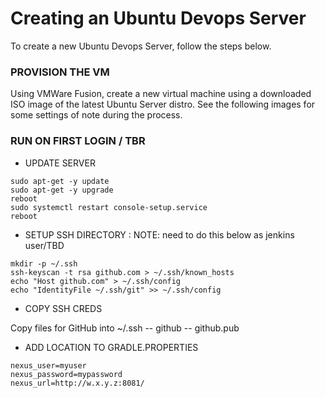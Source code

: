 # Creating an Ubuntu Devops Server

To create a new Ubuntu Devops Server, follow the steps below.

### PROVISION THE VM

Using VMWare Fusion, create a new virtual machine using a downloaded ISO image
of the latest Ubuntu Server distro.  See the following images for some settings of
note during the process.

### RUN ON FIRST LOGIN / TBR

* UPDATE SERVER

~~~
sudo apt-get -y update
sudo apt-get -y upgrade
reboot
sudo systemctl restart console-setup.service
reboot
~~~

* SETUP SSH DIRECTORY : NOTE: need to do this below as jenkins user/TBD
~~~
mkdir -p ~/.ssh
ssh-keyscan -t rsa github.com > ~/.ssh/known_hosts
echo "Host github.com" > ~/.ssh/config
echo "IdentityFile ~/.ssh/git" >> ~/.ssh/config
~~~

* COPY SSH CREDS

Copy files for GitHub into ~/.ssh
  -- github
  -- github.pub

* ADD LOCATION TO GRADLE.PROPERTIES

~~~
nexus_user=myuser
nexus_password=mypassword
nexus_url=http://w.x.y.z:8081/
~~~
